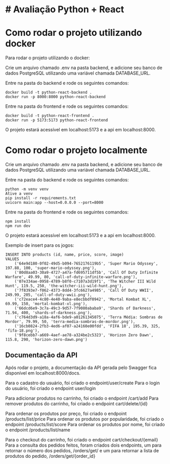 # # Avaliação Python + React

# Como rodar o projeto utilizando docker

Para rodar o projeto utilizando o docker:

Crie um arquivo chamado .env na pasta backend, e adicione seu banco de dados PostgreSQL utilizando uma variável chamada DATABASE_URL.

Entre na pasta do backend e rode os seguintes comandos:

    docker build -t python-react-backend .
    docker run -p 8000:8000 python-react-backend

Entre na pasta do frontend e rode os seguintes comandos:

    docker build -t python-react-frontend .
    docker run -p 5173:5173 python-react-frontend

O projeto estará acessível em localhost:5173 e a api em localhost:8000.

# Como rodar o projeto localmente

Crie um arquivo chamado .env na pasta backend, e adicione seu banco de dados PostgreSQL utilizando uma variável chamada DATABASE_URL.

Entre na pasta do backend e rode os seguintes comandos:

    python -m venv venv
    Ative a venv
    pip install -r requirements.txt
    uvicorn main:app --host=0.0.0.0 --port=8000

Entre na pasta do frontend e rode os seguintes comandos:

    npm install
    npm run dev

O projeto estará acessível em localhost:5173 e a api em localhost:8000.

Exemplo de insert para os jogos:

    INSERT INTO products (id, name, price, score, image)
    VALUES
        ('64e9d180-0f02-49d5-b094-7652176119b5', 'Super Mario Odyssey', 197.88, 100, 'super-mario-odyssey.png'),
        ('80d8aa03-30a9-4727-a47a-fd695711df5b', 'Call Of Duty Infinite Warfare', 49.99, 80, 'call-of-duty-infinite-warfare.png'),
        ('07e334ae-0958-4789-b8f0-c7107a3d19f1', 'The Witcher III Wild Hunt', 119.5, 250, 'the-witcher-iii-wild-hunt.png'),
        ('7f8393e7-f062-4373-8dd4-3fc6627a4985', 'Call Of Duty WWII', 249.99, 205, 'call-of-duty-wwii.png'),
        ('c72eace4-4c80-4e40-9aba-e8ecbbdf0942', 'Mortal Kombat XL', 69.99, 150, 'mortal-kombat-xl.png'),
        ('66dcd6e9-3c7a-49c3-9d57-7f9080ababa9', 'Shards of Darkness', 71.94, 400, 'shards-of-darkness.png'),
        ('c764d3d9-a18a-4af6-bde9-a01261345075', 'Terra Média: Sombras de Mordor', 79.99, 50, 'terra-media-sombras-de-mordor.png'),
        ('16cb0824-2fb3-4ed6-af07-a24160e00fdd', 'FIFA 18', 195.39, 325, 'fifa-18.png'),
        ('9f8cebb7-a669-4aef-ae78-a324be2c5323', 'Horizon Zero Dawn', 115.8, 290, 'horizon-zero-dawn.png')

## Documentação da API

Após rodar o projeto, a documentação da API gerada pelo Swagger fica disponível em localhost:8000/docs.

Para o cadastro do usuário, foi criado o endpoint/user/create
Para o login do usuário, foi criado o endpoint user/login

Para adicionar produtos no carrinho, foi criado o endpoint /cart/add
Para remover produtos do carrinho, foi criado o endpoint cart/delete/{id}

Para ordenar os produtos por preço, foi criado o endpoint /products/list/price
Para ordenar os produtos por popularidade, foi criado o endpoint /products/list/score
Para ordenar os produtos por nome, foi criado o endpoint /products/list/name

Para o checkout do carrinho, foi criado o endpoint cart/checkout/{email}
Para a consulta dos pedidos feitos, foram criados dois endpoints, um para retornar o número dos pedidos, /orders/get/ e um para retornar a lista de produtos do pedido, /orders/get/{order_id}

